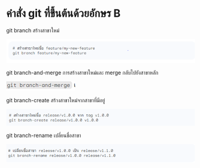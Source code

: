 # คำสั่ง git ที่ขึ้นต้นด้วยอักษร B

git branch สร้างสาขาใหม่


![Alt text](image-6.png)


 git branch-and-merge การสร้างสาขาใหม่และ merge กลับไปยังสาขาหลัก

 ![Alt text](image-7.png)

 git branch-create สร้างสาขาใหม่จากสาขาที่มีอยู่

 ![Alt text](image-8.png)

 git branch-rename เปลี่ยนชื่อสาขา

 ![Alt text](image-9.png)